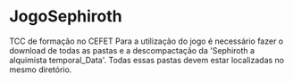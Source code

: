 # JogoSephiroth
TCC de formação no CEFET
Para a utilização do jogo é necessário fazer o download de todas as pastas e a descompactação da 'Sephiroth a alquimista temporal_Data'. 
Todas essas pastas devem estar localizadas no mesmo diretório.
